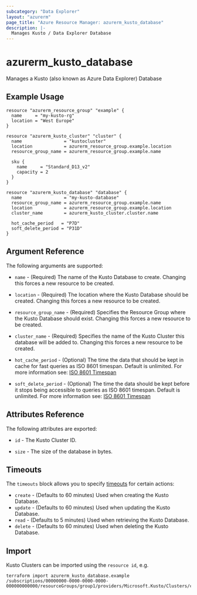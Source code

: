 ```yaml
---
subcategory: "Data Explorer"
layout: "azurerm"
page_title: "Azure Resource Manager: azurerm_kusto_database"
description: |-
  Manages Kusto / Data Explorer Database
---
```


# azurerm_kusto_database

Manages a Kusto (also known as Azure Data Explorer) Database

## Example Usage

```hcl
resource "azurerm_resource_group" "example" {
  name     = "my-kusto-rg"
  location = "West Europe"
}

resource "azurerm_kusto_cluster" "cluster" {
  name                = "kustocluster"
  location            = azurerm_resource_group.example.location
  resource_group_name = azurerm_resource_group.example.name

  sku {
    name     = "Standard_D13_v2"
    capacity = 2
  }
}

resource "azurerm_kusto_database" "database" {
  name                = "my-kusto-database"
  resource_group_name = azurerm_resource_group.example.name
  location            = azurerm_resource_group.example.location
  cluster_name        = azurerm_kusto_cluster.cluster.name

  hot_cache_period   = "P7D"
  soft_delete_period = "P31D"
}
```

## Argument Reference

The following arguments are supported:

* `name` - (Required) The name of the Kusto Database to create. Changing this forces a new resource to be created.

* `location` - (Required) The location where the Kusto Database should be created. Changing this forces a new resource to be created.

* `resource_group_name` - (Required) Specifies the Resource Group where the Kusto Database should exist. Changing this forces a new resource to be created.

* `cluster_name` - (Required) Specifies the name of the Kusto Cluster this database will be added to. Changing this forces a new resource to be created.

* `hot_cache_period` - (Optional) The time the data that should be kept in cache for fast queries as ISO 8601 timespan. Default is unlimited. For more information see: [ISO 8601 Timespan](https://en.wikipedia.org/wiki/ISO_8601#Durations)

* `soft_delete_period` - (Optional) The time the data should be kept before it stops being accessible to queries as ISO 8601 timespan. Default is unlimited. For more information see: [ISO 8601 Timespan](https://en.wikipedia.org/wiki/ISO_8601#Durations)


## Attributes Reference

The following attributes are exported:

* `id` - The Kusto Cluster ID.

* `size` - The size of the database in bytes.

## Timeouts



The `timeouts` block allows you to specify [timeouts](https://www.terraform.io/docs/configuration/resources.html#timeouts) for certain actions:

* `create` - (Defaults to 60 minutes) Used when creating the Kusto Database.
* `update` - (Defaults to 60 minutes) Used when updating the Kusto Database.
* `read` - (Defaults to 5 minutes) Used when retrieving the Kusto Database.
* `delete` - (Defaults to 60 minutes) Used when deleting the Kusto Database.

## Import

Kusto Clusters can be imported using the `resource id`, e.g.

```shell
terraform import azurerm_kusto_database.example /subscriptions/00000000-0000-0000-0000-000000000000/resourceGroups/group1/providers/Microsoft.Kusto/Clusters/cluster1/Databases/database1
```
